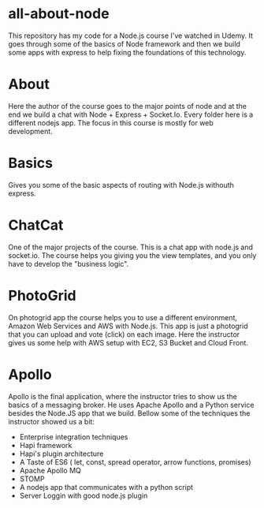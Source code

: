 # all-about-node
This repository has my code for a Node.js course I've watched in Udemy. It goes through some of the basics of Node framework
and then we build some apps with express to help fixing the foundations of this technology.


# About
Here the author of the course goes to the major points of node and at the end we build a chat with Node + Express + Socket.Io. 
Every folder here is a different nodejs app.
The focus in this course is mostly for web development.

# Basics

Gives you some of the basic aspects of routing with Node.js withouth express.

# ChatCat

One of the major projects of the course. This is a chat app with node.js and socket.io. The course helps you giving you the view templates, and you only have to develop the "business logic".

# PhotoGrid 
On photogrid app the course helps you to use a different environment, Amazon Web Services and AWS with Node.js. This app is just a photogrid that you can upload and vote (click) on each image. Here the instructor gives us some help with AWS setup with EC2, S3 Bucket and Cloud Front.

# Apollo
Apollo is the final application, where the instructor tries to show us the basics of a messaging broker. He uses Apache Apollo and a Python service besides the Node.JS app that we build.
Bellow some of the techniques the instructor showed us a bit:
* Enterprise integration techniques
* Hapi framework 
* Hapi's plugin architecture
* A Taste of ES6 ( let, const, spread operator, arrow functions, promises)
* Apache Apollo MQ
* STOMP
* A nodejs app that communicates with a python script
* Server Loggin with good node.js plugin


